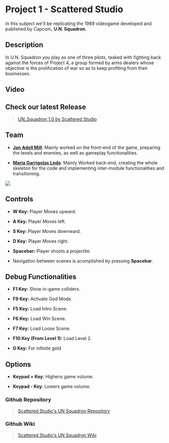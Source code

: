 # Project 1 - Scattered Studio
In this subject we'll be replicating the 1989 videogame developed and published by Capcom, **U.N. Squadron**.

## Description

In U.N. Squadron you play as one of three pilots, tasked with fighting back against the forces of Project 4, a group formed by arms dealers whose objective is the prolification of war so as to keep profiting from their businesses.

## Video

## Check our latest Release

> [UN_Squadron 1.0 by Scattered Studio](https://github.com/JanAdell/ScatteredStudio-_U.N._Squadron/releases/tag/0.5)


## Team

* **[Jan Adell Mill](https://github.com/JanAdell)**: Mainly worked on the front-end of the game, preparing the levels and enemies, as well as gameplay functionalities. 


* **[Maria Garrigolas Ledo](https://github.com/Meeeri08)**: Mainly Worked back-end, creating the whole skeleton for the code and implementing inter-module functionalities and transitioning.

 ![](https://github.com/JanAdell/ScatteredStudio-_U.N._Squadron/blob/master/Wiki%20Contents/Home/foto_grup_1_1.jpg)

## Controls

* **W Key:** Player Moves upward.

* **A Key:** Player Moves left.

* **S Key:** Player Moves downward.

* **D Key:** Player Moves right.

* **Spacebar:** Player shoots a projectile.

* Navigation between scenes is acomplished by pressing **Spacebar**.

## Debug Functionalities

* **F1 Key:** Show in-game colliders.

* **F9 Key:** Activate God Mode.

* **F5 Key:** Load Intro Scene.

* **F6 Key:** Load Win Scene.

* **F7 Key:** Load Loose Scene.

* **F10 Key (From Level 1):** Load Level 2.

* **G Key:** For infinite gold

## Options

* **Keypad + Key**: Highens game volume.

* **Keypad - Key**: Lowers game volume.
 
 
### Github Repository

> [Scattered Studio's UN Squadron Repository](https://github.com/JanAdell/ScatteredStudio-_U.N._Squadron)

### Github Wiki

> [Scattered Studio's UN Squadron Wiki](https://github.com/JanAdell/ScatteredStudio-_U.N._Squadron/wiki)





